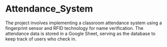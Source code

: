 # Attendance_System
The project involves implementing a classroom attendance system using a fingerprint sensor and RFID technology for name verification. The attendance data is stored in a Google Sheet, serving as the database to keep track of users who check in.
